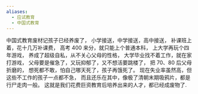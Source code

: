 ```yaml
---
aliases:
  - 应试教育
  - 中国式教育
---
```


中国式教育废材记孩子已经养废了，
小学接送，中学接送，高中接送，
补课班上着，花十几万补课费，
高考 400 来分，就只能上个普通本科，
上大学再玩个四年游戏，
养成了超级自私，从不关心父母的性格，
大学毕业找不着工作，就在家打游戏，
父母要是催急了，又玩抑郁了，又不想活要跳楼了，
把 70、80 后父母折磨的，
想死都不敢，怕自己哪天死了，孩子再饿死了。
现在失业率虽然高，但这些不工作的孩子一点都不急，
而且还乐在其中，像极了清朝末期吸鸦片，都是行尸走肉一般。
这就是我们花费巨资教育后培养出来的人才，都已经成废物了.